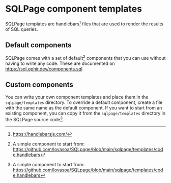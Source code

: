 # SQLPage component templates

SQLPage templates are handlebars[^1] files that are used to render the results of SQL queries.

[^1]: https://handlebarsjs.com/

## Default components

SQLPage comes with a set of default[^2] components that you can use without having to write any code.
These are documented on https://sql.ophir.dev/components.sql

## Custom components

You can write your own component templates and place them in the `sqlpage/templates` directory.
To override a default component, create a file with the same name as the default component.
If you want to start from an existing component, you can copy it from the `sqlpage/templates` directory
in the SQLPage source code[^2].

[^2]: A simple component to start from: https://github.com/lovasoa/SQLpage/blob/main/sqlpage/templates/code.handlebars